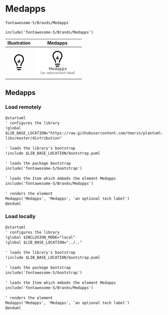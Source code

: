 # Medapps


```text
fontawesome-5/Brands/Medapps
```

```text
include('fontawesome-5/Brands/Medapps')
```



| Illustration | Medapps |
| :---: | :---: |
| ![illustration for Illustration](../../fontawesome-5/Brands/Medapps.png) | ![illustration for Medapps](../../fontawesome-5/Brands/Medapps.Local.png) |




## Medapps

### Load remotely
```plantuml
@startuml
' configures the library
!global $LIB_BASE_LOCATION="https://raw.githubusercontent.com/tmorin/plantuml-libs/master/distribution"

' loads the library's bootstrap
!include $LIB_BASE_LOCATION/bootstrap.puml

' loads the package bootstrap
include('fontawesome-5/bootstrap')

' loads the Item which embeds the element Medapps
include('fontawesome-5/Brands/Medapps')

' renders the element
Medapps('Medapps', 'Medapps', 'an optional tech label')
@enduml
```

### Load locally
```plantuml
@startuml
' configures the library
!global $INCLUSION_MODE="local"
!global $LIB_BASE_LOCATION="../.."

' loads the library's bootstrap
!include $LIB_BASE_LOCATION/bootstrap.puml

' loads the package bootstrap
include('fontawesome-5/bootstrap')

' loads the Item which embeds the element Medapps
include('fontawesome-5/Brands/Medapps')

' renders the element
Medapps('Medapps', 'Medapps', 'an optional tech label')
@enduml
```

